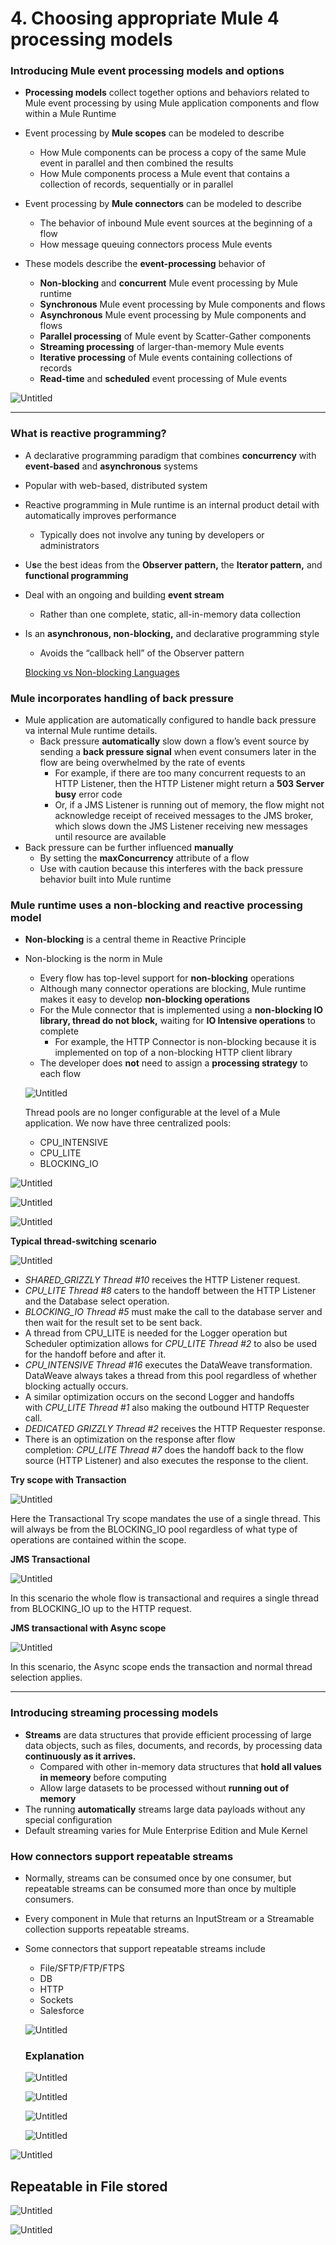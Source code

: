 # 4. Choosing appropriate Mule 4 processing models

### Introducing Mule event processing models and options

- **********Processing models********** collect together options and behaviors related to Mule event processing by using Mule application components and flow within a Mule Runtime
- Event processing by ****Mule scopes****  can be modeled to describe
    - How Mule components can be process a copy of the same Mule event in parallel and then combined the results
    - How Mule components process a Mule event that contains a collection of records, sequentially or in parallel
- Event processing by ********************************Mule connectors********************************  can be modeled to describe
    - The behavior of inbound Mule event sources at the beginning of a flow
    - How message queuing connectors process Mule events

- These models describe the **************************************event-processing************************************** behavior of
    - **********************************Non-blocking********************************** and **********************concurrent********************** Mule event processing by Mule runtime
    - **********************Synchronous********************** Mule event processing by Mule components and flows
    - **************************Asynchronous************************** Mule event processing by Mule components and flows
    - ****************************************Parallel processing****************************************  of Mule event by Scatter-Gather components
    - ******************************************Streaming processing****************************************** of larger-than-memory Mule events
    - **************Iterative processing************** of Mule events containing collections of records
    - **********************Read-time********************** and ********scheduled******** event processing of Mule events
    

![Untitled](images-readme/Untitled.png)

---

### What is reactive programming?

- A declarative programming paradigm that combines ************************concurrency************************  with **********event-based********** and **********************asynchronous**********************  systems
- Popular with web-based, distributed system
- Reactive programming in Mule runtime is an internal product detail with automatically improves performance
    - Typically does not involve any tuning by developers or administrators
- U**s**e the best ideas from the ************Observer pattern,************  the ****Iterator pattern,****  and  ************functional programming************
- Deal with an ongoing and building **event stream**
    - Rather than one complete, static, all-in-memory data collection
- Is an **********asynchronous, non-blocking,********** and declarative programming style
    - Avoids the “callback hell” of the Observer pattern
    
    [Blocking vs Non-blocking Languages](https://www.youtube.com/watch?v=aVLjh8A6OGU)
    

### Mule incorporates handling of back pressure

- Mule application are automatically configured to handle back pressure va internal Mule runtime details.
    - Back pressure **************************automatically************************** slow down a flow’s event source by sending a ********************back pressure signal********************  when event consumers later in the flow are being overwhelmed by the rate of events
        - For example, if there are too many concurrent requests to an HTTP Listener, then the HTTP Listener might return a  ************503 Server busy************  error code
        - Or, if a JMS Listener is running out of memory, the flow might not acknowledge receipt of received messages to the JMS broker, which slows down the JMS Listener receiving new messages until resource are available
- Back pressure can be further influenced ****************manually****************
    - By setting the **************************maxConcurrency************************** attribute of a flow
    - Use with caution because this interferes with the back pressure behavior built into Mule runtime
    

### Mule runtime uses a non-blocking and reactive processing model

- **********************Non-blocking********************** is a central theme in Reactive Principle
- Non-blocking is the norm in Mule
    - Every flow has top-level support for **************************non-blocking************************** operations
    - Although many connector operations are blocking, Mule runtime makes it easy to develop  ************non-blocking operations************
    - For the Mule connector that is implemented using a ************non-blocking IO library, thread do not block,************  waiting for ******************************************************IO Intensive operations****************************************************** to complete
        - For example, the HTTP Connector is non-blocking because it is implemented on top of a non-blocking HTTP client library
    - The developer does  **********not**********  need to assign a **********************************************processing strategy**********************************************  to each flow
    
    ![Untitled](images-readme/Untitled%201.png)
    
    Thread pools are no longer configurable at the level of a Mule application. We now have three centralized pools:
    
    - CPU_INTENSIVE
    - CPU_LITE
    - BLOCKING_IO

![Untitled](images-readme/Untitled%202.png)

![Untitled](images-readme/Untitled%203.png)

![Untitled](images-readme/Untitled%204.png)

****Typical thread-switching scenario****

![Untitled](images-readme/Untitled%205.png)

- *SHARED_GRIZZLY Thread #10* receives the HTTP Listener request.
- *CPU_LITE Thread #8* caters to the handoff between the HTTP Listener and the Database select operation.
- *BLOCKING_IO Thread #5* must make the call to the database server and then wait for the result set to be sent back.
- A thread from CPU_LITE is needed for the Logger operation but Scheduler optimization allows for *CPU_LITE Thread #2* to also be used for the handoff before and after it.
- *CPU_INTENSIVE Thread #16* executes the DataWeave transformation. DataWeave always takes a thread from this pool regardless of whether blocking actually occurs.
- A similar optimization occurs on the second Logger and handoffs with *CPU_LITE Thread #1* also making the outbound HTTP Requester call.
- *DEDICATED GRIZZLY Thread #2* receives the HTTP Requester response.
- There is an optimization on the response after flow completion: *CPU_LITE Thread #7* does the handoff back to the flow source (HTTP Listener) and also executes the response to the client.

****Try scope with Transaction****

![Untitled](images-readme/Untitled%206.png)

Here the Transactional Try scope mandates the use of a single thread. This will always be from the BLOCKING_IO pool regardless of what type of operations are contained within the scope.

****JMS Transactional****

![Untitled](images-readme/Untitled%207.png)

In this scenario the whole flow is transactional and requires a single thread from BLOCKING_IO up to the HTTP request.

****JMS transactional with Async scope****

![Untitled](images-readme/Untitled%208.png)

In this scenario, the Async scope ends the transaction and normal thread selection applies.

---

### Introducing streaming processing models

- ****************Streams**************** are data structures that provide efficient processing of large data objects, such as files, documents, and records, by processing data ******************************************************continuously as it arrives.******************************************************
    - Compared with other in-memory data structures that ************hold all values in memeory************ before computing
    - Allow large datasets to be processed without **************************************running out of memory**************************************
- The running ****************************automatically**************************** streams large data payloads without any special configuration
- Default streaming varies for Mule Enterprise Edition and Mule Kernel

### How connectors support repeatable streams

- Normally, streams can be consumed once by one consumer, but repeatable streams can be consumed more than once by multiple consumers.
- Every component in Mule that returns an InputStream or a Streamable collection supports repeatable streams.
- Some connectors that support repeatable streams include
    - File/SFTP/FTP/FTPS
    - DB
    - HTTP
    - Sockets
    - Salesforce
    
    ![Untitled](images-readme/Untitled%209.png)
    
    ### Explanation
    
    ![Untitled](images-readme/Untitled%2010.png)
    
    ![Untitled](images-readme/Untitled%2011.png)
    
    ![Untitled](images-readme/Untitled%2012.png)
    
    ![Untitled](images-readme/Untitled%2013.png)
    

![Untitled](images-readme/Untitled%2014.png)

## Repeatable in File stored

![Untitled](images-readme/Untitled%2015.png)

![Untitled](images-readme/Untitled%2016.png)
